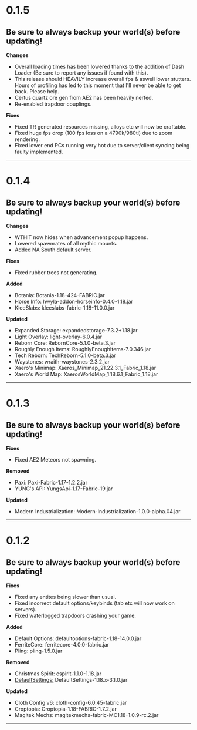<h1>0.1.5</h1>

<h2>Be sure to always backup your world(s) before updating!</h2>

**Changes**
- Overall loading times has been lowered thanks to the addition of Dash Loader (Be sure to report any issues if found with this).
- This release should HEAVILY increase overall fps & aswell lower stutters. Hours of profiling has led to this moment that I'll never be able to get back. Please help.
- Certus quartz ore gen from AE2 has been heavily nerfed.
- Re-enabled trapdoor couplings.


**Fixes**
- Fixed TR generated resources missing, alloys etc will now be craftable.
- Fixed huge fps drop (100 fps loss on a 4790k/980ti) due to zoom rendering.
- Fixed lower end PCs running very hot due to server/client syncing being faulty implemented.
---------------------------------------------------------------------------------------------

<h1>0.1.4</h1>

<h2>Be sure to always backup your world(s) before updating!</h2>

**Changes**
- WTHIT now hides when advancement popup happens.
- Lowered spawnrates of all mythic mounts.
- Added NA South default server.

**Fixes**
- Fixed rubber trees not generating.

**Added**
- Botania: Botania-1.18-424-FABRIC.jar  
- Horse Info: hwyla-addon-horseinfo-0.4.0-1.18.jar  
- KleeSlabs: kleeslabs-fabric-1.18-11.0.0.jar  
  
**Updated**  
- Expanded Storage: expandedstorage-7.3.2+1.18.jar  
- Light Overlay: light-overlay-6.0.4.jar  
- Reborn Core: RebornCore-5.1.0-beta.3.jar  
- Roughly Enough Items: RoughlyEnoughItems-7.0.346.jar  
- Tech Reborn: TechReborn-5.1.0-beta.3.jar  
- Waystones: wraith-waystones-2.3.2.jar  
- Xaero's Minimap: Xaeros_Minimap_21.22.3.1_Fabric_1.18.jar  
- Xaero's World Map: XaerosWorldMap_1.18.6.1_Fabric_1.18.jar  
---------------------------------------------------------------------------------------------

<h1>0.1.3</h1>

<h2>Be sure to always backup your world(s) before updating!</h2>

**Fixes**
- Fixed AE2 Meteors not spawning.

**Removed**  
- Paxi: Paxi-Fabric-1.17-1.2.2.jar  
- YUNG's API: YungsApi-1.17-Fabric-19.jar  
  
**Updated**  
- Modern Industrialization: Modern-Industrialization-1.0.0-alpha.04.jar  
---------------------------------------------------------------------------------------------

<h1>0.1.2</h1>

<h2>Be sure to always backup your world(s) before updating!</h2>

**Fixes**
- Fixed any entites being slower than usual.
- Fixed incorrect default options/keybinds (tab etc will now work on servers).
- Fixed waterlogged trapdoors crashing your game.

**Added**
- Default Options: defaultoptions-fabric-1.18-14.0.0.jar  
- FerriteCore: ferritecore-4.0.0-fabric.jar  
- Pling: pling-1.5.0.jar  
  
**Removed**  
- Christmas Spirit: cspirit-1.1.0-1.18.jar  
- [DefaultSettings:](https://www.curseforge.com/minecraft/mc-mods/defaultsettings-fabric) DefaultSettings-1.18.x-3.1.0.jar  
  
**Updated**  
- Cloth Config v6: cloth-config-6.0.45-fabric.jar  
- Croptopia: Croptopia-1.18-FABRIC-1.7.2.jar  
- Magitek Mechs: magitekmechs-fabric-MC1.18-1.0.9-rc.2.jar  
---------------------------------------------------------------------------------------------
